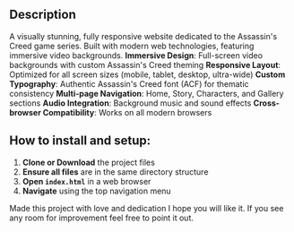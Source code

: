 ## Description
A visually stunning, fully responsive website dedicated to the Assassin's Creed game series. 
Built with modern web technologies, featuring immersive video backgrounds.
**Immersive Design**: Full-screen video backgrounds with custom Assassin's Creed theming
**Responsive Layout**: Optimized for all screen sizes (mobile, tablet, desktop, ultra-wide)
**Custom Typography**: Authentic Assassin's Creed font (ACF) for thematic consistency
**Multi-page Navigation**: Home, Story, Characters, and Gallery sections
**Audio Integration**: Background music and sound effects
**Cross-browser Compatibility**: Works on all modern browsers

## How to install and setup:
1. **Clone or Download** the project files
2. **Ensure all files** are in the same directory structure
3. **Open `index.html`** in a web browser
4. **Navigate** using the top navigation menu

Made this project with love and dedication 
I hope you will like it.
If you see any room for improvement feel free to point it out.
